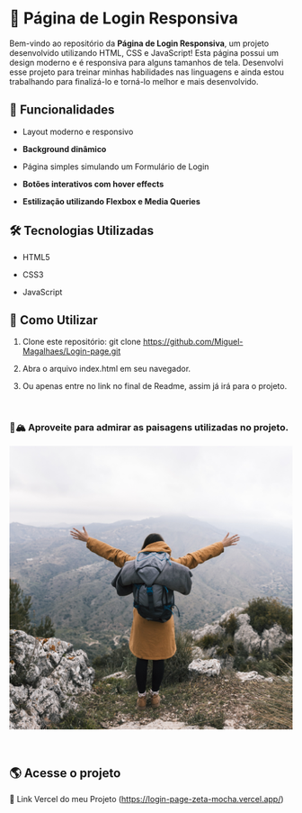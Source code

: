 # 📌 Página de Login Responsiva

Bem-vindo ao repositório da **Página de Login Responsiva**, um projeto desenvolvido utilizando HTML, CSS e JavaScript! Esta página possui um design moderno e é responsiva para alguns tamanhos de tela.
Desenvolvi esse projeto para treinar minhas habilidades nas linguagens e ainda estou trabalhando para finalizá-lo e torná-lo melhor e mais desenvolvido.

## 🚀 Funcionalidades

- Layout moderno e responsivo

- **Background dinâmico**

- Página simples simulando um Formulário de Login

- **Botões interativos com hover effects**

- **Estilização utilizando Flexbox e Media Queries**

## 🛠️ Tecnologias Utilizadas

- HTML5

- CSS3

- JavaScript

## 📌 Como Utilizar

1. Clone este repositório:
   git clone https://github.com/Miguel-Magalhaes/Login-page.git

2. Abra o arquivo index.html em seu navegador.
   
3. Ou apenas entre no link no final de Readme, assim já irá para o projeto.

<br>

### 📸🏔 Aproveite para admirar as paisagens utilizadas no projeto.
![Imagem de um viajante no alto de uma montanha](assets/imagem-readme.jpg)

<br>

## 🌎 Acesse o projeto

🔗 Link Vercel do meu Projeto (https://login-page-zeta-mocha.vercel.app/)
